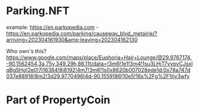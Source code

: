 # Parking.NFT
example: https://en.parkopedia.com - https://en.parkopedia.com/parking/causeway_blvd_metairie/?arriving=202304161930&amp;leaving=202304162130

Who own's this? https://www.google.com/maps/place/Euphoria+Hair+Lounge/@29.9767174,-90.1562454,3a,75y,349.29h,86.11t/data=!3m6!1e1!3m4!1su3LHjT7vypvCJsxlqBg5Hg!2e0!7i16384!8i8192!4m7!3m6!1s0x8620b007028ede1d:0x78a747d037e88916!8m2!3d29.9770496!4d-90.1559186!10e5!16s%2Fg%2F1tjv3wfy

# Part of PropertyCoin
